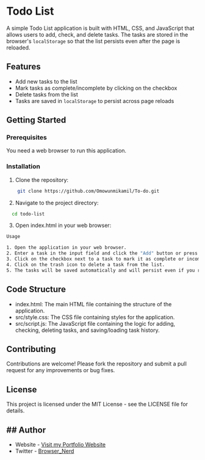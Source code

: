 # Todo List

A simple Todo List application is built with HTML, CSS, and JavaScript that allows users to add, check, and delete tasks. The tasks are stored in the browser's `localStorage` so that the list persists even after the page is reloaded.

## Features

- Add new tasks to the list
- Mark tasks as complete/incomplete by clicking on the checkbox
- Delete tasks from the list
- Tasks are saved in `localStorage` to persist across page reloads

## Getting Started

### Prerequisites

You need a web browser to run this application.

### Installation

1. Clone the repository:

```bash
    git clone https://github.com/Omowunmikamil/To-do.git
```

2. Navigate to the project directory:

```bash
  cd todo-list
```

3. Open index.html in your web browser:

```bash
Usage

1. Open the application in your web browser.
2. Enter a task in the input field and click the "Add" button or press Enter to add the task to the list.
3. Click on the checkbox next to a task to mark it as complete or incomplete.
4. Click on the trash icon to delete a task from the list.
5. The tasks will be saved automatically and will persist even if you reload the page.
```

## Code Structure

- index.html: The main HTML file containing the structure of the application.
- src/style.css: The CSS file containing styles for the application.
- src/script.js: The JavaScript file containing the logic for adding, checking, deleting tasks, and saving/loading task history.

## Contributing

Contributions are welcome! Please fork the repository and submit a pull request for any improvements or bug fixes.

## License

This project is licensed under the MIT License - see the LICENSE file for details.

## ## Author

- Website - [Visit my Portfolio Website](https://omowunmikamil.tech)
- Twitter - [Browser_Nerd](https://www.twitter.com/@Browser_Nerd)
